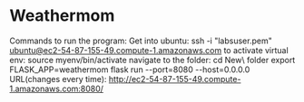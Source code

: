 # Weathermom
Commands to run the program:
Get into ubuntu: ssh -i "labsuser.pem" ubuntu@ec2-54-87-155-49.compute-1.amazonaws.com
to activate virtual env:  source myenv/bin/activate
navigate to the folder: cd New\ folder
export FLASK_APP=weathermom
flask run --port=8080 --host=0.0.0.0
URL(changes every time): http://ec2-54-87-155-49.compute-1.amazonaws.com:8080/
